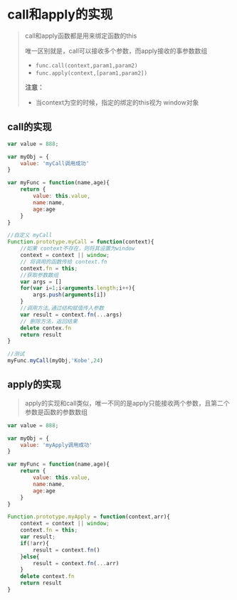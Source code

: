 # call和apply的实现

> call和apply函数都是用来绑定函数的this
>
> 唯一区别就是，call可以接收多个参数，而apply接收的事参数数组
>
> - `func.call(context,param1,param2)`
> - `func.apply(context,[param1,param2])`
>
> **注意：**
>
> - 当context为空的时候，指定的绑定的this视为 window对象



## call的实现

~~~js
var value = 888;

var myObj = {
    value: 'myCall调用成功'
}

var myFunc = function(name,age){
    return {
        value: this.value,
        name:name,
        age:age
    }
}

//自定义 myCall
Function.prototype.myCall = function(context){
    //如果 context不存在，则将其设置为window
    context = context || window;
    // 将调用的函数传给 context.fn
    context.fn = this;
    //获取参数数组
    var args = []
    for(var i=1;i<arguments.length;i++){
        args.push(arguments[i])
    }
    //调用方法,通过结构赋值传入参数
    var result = context.fn(...args)
    // 删除方法，返回结果
    delete contex.fn
    return result
}

//测试
myFunc.myCall(myObj,'Kobe',24)
~~~



## apply的实现

> apply的实现和call类似，唯一不同的是apply只能接收两个参数，且第二个参数是函数的参数数组

~~~js
var value = 888;

var myObj = {
    value: 'myApply调用成功'
}

var myFunc = function(name,age){
    return {
        value: this.value,
        name:name,
        age:age
    }
}

Function.prototype.myApply = function(context,arr){
    context = context || window;
    context.fn = this;
    var result;
    if(!arr){
        result = context.fn()
    }else{
        result = context.fn(...arr)
    }
    delete context.fn
    return result
}
~~~

